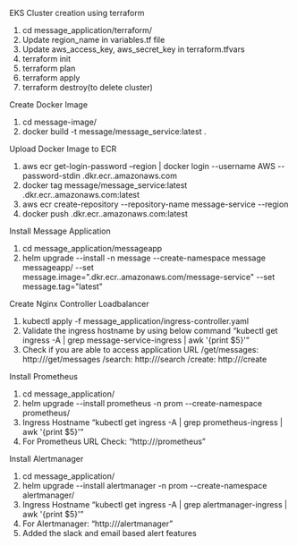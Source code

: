 EKS Cluster creation using terraform

1) cd message_application/terraform/
2) Update region_name in variables.tf file
3) Update aws_access_key, aws_secret_key in terraform.tfvars
4) terraform init
5) terraform plan
6) terraform apply
7) terraform destroy(to delete cluster)

Create Docker Image

1) cd message-image/
2) docker build -t message/message_service:latest .

Upload Docker Image to ECR

1) aws ecr get-login-password –region <region-name> | docker login --username AWS --password-stdin <account-id>.dkr.ecr.<region-name>.amazonaws.com
2) docker tag message/message_service:latest <account-id>.dkr.ecr.<regionname>.amazonaws.com:latest
3) aws ecr create-repository --repository-name message-service --region <region-name>
4) docker push <account-id>.dkr.ecr.<region-name>.amazonaws.com:latest

Install Message Application

1) cd message_application/messageapp
2) helm upgrade --install -n message --create-namespace message messageapp/ --set message.image="<account-id>.dkr.ecr.<region-name>.amazonaws.com/message-service" --set message.tag="latest"

Create Nginx Controller Loadbalancer

1) kubectl apply -f message_application/ingress-controller.yaml
2) Validate the ingress hostname by using below command
   “kubectl get ingress -A | grep message-service-ingress | awk '{print $5}'”
3) Check if you are able to access application URL
   /get/messages: http://<ingress-hostname>/get/messages
   /search: http://<ingress-hostname>/search
   /create: http://<ingress-hostname>/create

Install Prometheus

1) cd message_application/
2) helm upgrade --install prometheus -n prom --create-namespace prometheus/
4) Ingress Hostname “kubectl get ingress -A | grep prometheus-ingress | awk '{print $5}'”
5) For Prometheus URL Check: “http://<ingress-hostname>/prometheus”

Install Alertmanager

1) cd message_application/
2) helm upgrade --install alertmanager -n prom --create-namespace alertmanager/
3) Ingress Hostname “kubectl get ingress -A | grep alertmanager-ingress | awk '{print $5}'”
4) For Alertmanager: “http://<ingress-hostname>/alertmanager”
5) Added the slack and email based alert features
